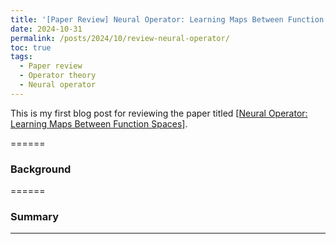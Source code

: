 ```yaml
---
title: '[Paper Review] Neural Operator: Learning Maps Between Function Spaces'
date: 2024-10-31
permalink: /posts/2024/10/review-neural-operator/
toc: true
tags:
  - Paper review
  - Operator theory
  - Neural operator
---
```


This is my first blog post for reviewing the paper titled <a href = "https://www.jmlr.org/papers/volume24/21-1524/21-1524.pdf">[Neural Operator: Learning Maps Between Function Spaces]</a>. 

======
### Background

======
### Summary

------